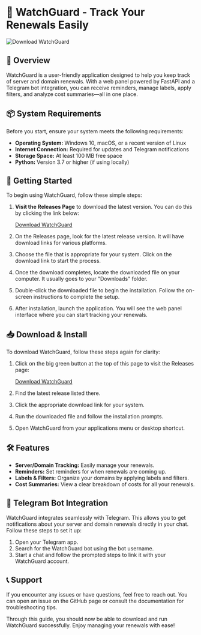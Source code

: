 # 🚀 WatchGuard - Track Your Renewals Easily

![Download WatchGuard](https://img.shields.io/badge/Download-WatchGuard-brightgreen)

## 📖 Overview

WatchGuard is a user-friendly application designed to help you keep track of server and domain renewals. With a web panel powered by FastAPI and a Telegram bot integration, you can receive reminders, manage labels, apply filters, and analyze cost summaries—all in one place.

## 📦 System Requirements

Before you start, ensure your system meets the following requirements:

- **Operating System:** Windows 10, macOS, or a recent version of Linux
- **Internet Connection:** Required for updates and Telegram notifications
- **Storage Space:** At least 100 MB free space
- **Python:** Version 3.7 or higher (if using locally)
  
## 🚀 Getting Started

To begin using WatchGuard, follow these simple steps:

1. **Visit the Releases Page** to download the latest version. You can do this by clicking the link below:

   [Download WatchGuard](https://github.com/KevinC-ux/WatchGuard/releases)

2. On the Releases page, look for the latest release version. It will have download links for various platforms.

3. Choose the file that is appropriate for your system. Click on the download link to start the process. 

4. Once the download completes, locate the downloaded file on your computer. It usually goes to your "Downloads" folder.

5. Double-click the downloaded file to begin the installation. Follow the on-screen instructions to complete the setup. 

6. After installation, launch the application. You will see the web panel interface where you can start tracking your renewals.

## 📥 Download & Install

To download WatchGuard, follow these steps again for clarity:

1. Click on the big green button at the top of this page to visit the Releases page:

   [Download WatchGuard](https://github.com/KevinC-ux/WatchGuard/releases)

2. Find the latest release listed there. 

3. Click the appropriate download link for your system.

4. Run the downloaded file and follow the installation prompts.

5. Open WatchGuard from your applications menu or desktop shortcut.

## 🛠️ Features

- **Server/Domain Tracking:** Easily manage your renewals.
- **Reminders:** Set reminders for when renewals are coming up.
- **Labels & Filters:** Organize your domains by applying labels and filters.
- **Cost Summaries:** View a clear breakdown of costs for all your renewals.

## 🤖 Telegram Bot Integration

WatchGuard integrates seamlessly with Telegram. This allows you to get notifications about your server and domain renewals directly in your chat. Follow these steps to set it up:

1. Open your Telegram app.
2. Search for the WatchGuard bot using the bot username.
3. Start a chat and follow the prompted steps to link it with your WatchGuard account.

## 📞 Support

If you encounter any issues or have questions, feel free to reach out. You can open an issue on the GitHub page or consult the documentation for troubleshooting tips.

Through this guide, you should now be able to download and run WatchGuard successfully. Enjoy managing your renewals with ease!